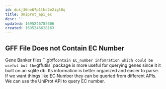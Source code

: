 ```yaml
---
id: dukj36ne67p1lhd2e2igl0q
title: Uniprot_api_ec
desc: ''
updated: 1695246782606
created: 1695246628163
---
```


## GFF File Does not Contain EC Number

Gene Banker files ``.gbff` contain EC_number infomration which could be useful but the `gffutils` package is more useful for querying genes since it it built on an sqlite db. Its information is better organized and easier to parse. If we want things like EC Number they can be queried from different APIs. We can use the UniProt API to query EC number.
